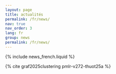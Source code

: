 ```yaml
---
layout: page
title: actualités
permalink: /fr/news/
nav: true
nav_order: 3
lang: fr
group: news
permalink: /fr/news/
---
```


{% include news_french.liquid %}
<!-- Références citées dans les news incluses -->
{% cite graf2025clustering pmlr-v272-thuot25a %}

